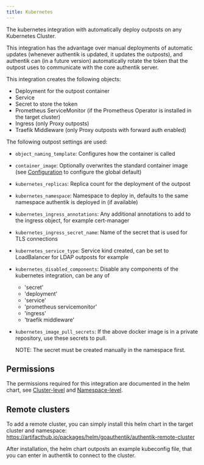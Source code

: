 ```yaml
---
title: Kubernetes
---
```


The kubernetes integration with automatically deploy outposts on any Kubernetes Cluster.

This integration has the advantage over manual deployments of automatic updates (whenever authentik is updated, it updates the outposts), and authentik can (in a future version) automatically rotate the token that the outpost uses to communicate with the core authentik server.

This integration creates the following objects:

- Deployment for the outpost container
- Service
- Secret to store the token
- Prometheus ServiceMonitor (if the Prometheus Operator is installed in the target cluster)
- Ingress (only Proxy outposts)
- Traefik Middleware (only Proxy outposts with forward auth enabled)

The following outpost settings are used:

- `object_naming_template`: Configures how the container is called
- `container_image`: Optionally overwrites the standard container image (see [Configuration](../../installation/configuration.md) to configure the global default)
- `kubernetes_replicas`: Replica count for the deployment of the outpost
- `kubernetes_namespace`: Namespace to deploy in, defaults to the same namespace authentik is deployed in (if available)
- `kubernetes_ingress_annotations`: Any additional annotations to add to the ingress object, for example cert-manager
- `kubernetes_ingress_secret_name`: Name of the secret that is used for TLS connections
- `kubernetes_service_type`: Service kind created, can be set to LoadBalancer for LDAP outposts for example
- `kubernetes_disabled_components`: Disable any components of the kubernetes integration, can be any of
    - 'secret'
    - 'deployment'
    - 'service'
    - 'prometheus servicemonitor'
    - 'ingress'
    - 'traefik middleware'
- `kubernetes_image_pull_secrets`: If the above docker image is in a private repository, use these secrets to pull.

    NOTE: The secret must be created manually in the namespace first.

## Permissions

The permissions required for this integration are documented in the helm chart, see [Cluster-level](https://github.com/goauthentik/helm/blob/main/charts/authentik-remote-cluster/templates/cluster-role-binding.yaml) and [Namespace-level](https://github.com/goauthentik/helm/blob/main/charts/authentik-remote-cluster/templates/role-binding.yaml).

## Remote clusters

To add a remote cluster, you can simply install this helm chart in the target cluster and namespace: https://artifacthub.io/packages/helm/goauthentik/authentik-remote-cluster

After installation, the helm chart outposts an example kubeconfig file, that you can enter in authentik to connect to the cluster.
